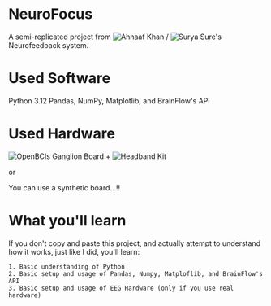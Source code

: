 # NeuroFocus

A semi-replicated project from ![Ahnaaf Khan](https://ahnaafk.medium.com/creating-a-neurofeedback-program-with-python-c6153022a4e7) / ![Surya Sure's](https://medium.com/@suryasure734/building-a-neurofeedback-program-to-assess-concentration-and-relaxation-25f38afc0fdd) Neurofeedback system.

# Used Software
Python 3.12
Pandas, NumPy, Matplotlib, and BrainFlow's API

# Used Hardware
![OpenBCIs Ganglion Board](https://shop.openbci.com/products/ganglion-board) + ![Headband Kit](https://fri-fl-shop.com/products/headband-kit-for-openbci)

or

You can use a synthetic board...!!

# What you'll learn

If you don't copy and paste this project, and actually attempt to understand how it works, just like I did, you'll learn:
    
    1. Basic understanding of Python
    2. Basic setup and usage of Pandas, Numpy, Matploflib, and BrainFlow's API
    3. Basic setup and usage of EEG Hardware (only if you use real hardware)